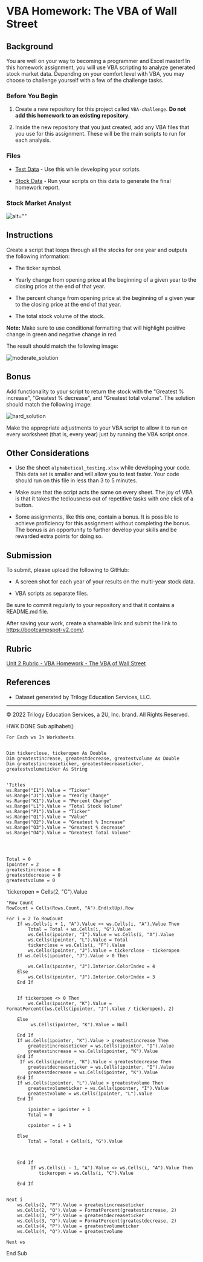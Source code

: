 # VBA Homework: The VBA of Wall Street

## Background

You are well on your way to becoming a programmer and Excel master! In this homework assignment, you will use VBA scripting to analyze generated stock market data. Depending on your comfort level with VBA, you may choose to challenge yourself with a few of the challenge tasks.

### Before You Begin

1. Create a new repository for this project called `VBA-challenge`. **Do not add this homework to an existing repository**.

2. Inside the new repository that you just created, add any VBA files that you use for this assignment. These will be the main scripts to run for each analysis.

### Files

* [Test Data](Resources/alphabetical_testing.xlsx) - Use this while developing your scripts.

* [Stock Data](Resources/Multiple_year_stock_data.xlsx) - Run your scripts on this data to generate the final homework report.

### Stock Market Analyst

![alt=""](Images/stockmarket.jpg)

## Instructions

Create a script that loops through all the stocks for one year and outputs the following information:

  * The ticker symbol.

  * Yearly change from opening price at the beginning of a given year to the closing price at the end of that year.

  * The percent change from opening price at the beginning of a given year to the closing price at the end of that year.

  * The total stock volume of the stock.

**Note:** Make sure to use conditional formatting that will highlight positive change in green and negative change in red.

The result should match the following image:

![moderate_solution](Images/moderate_solution.png)

## Bonus

Add functionality to your script to return the stock with the "Greatest % increase", "Greatest % decrease", and "Greatest total volume". The solution should match the following image:

![hard_solution](Images/hard_solution.png)

Make the appropriate adjustments to your VBA script to allow it to run on every worksheet (that is, every year) just by running the VBA script once.

## Other Considerations

* Use the sheet `alphabetical_testing.xlsx` while developing your code. This data set is smaller and will allow you to test faster. Your code should run on this file in less than 3 to 5 minutes.

* Make sure that the script acts the same on every sheet. The joy of VBA is that it takes the tediousness out of repetitive tasks with one click of a button.

* Some assignments, like this one, contain a bonus. It is possible to achieve proficiency for this assignment without completing the bonus. The bonus is an opportunity to further develop your skills and be rewarded extra points for doing so.

## Submission

To submit, please upload the following to GitHub:

  * A screen shot for each year of your results on the multi-year stock data.

  * VBA scripts as separate files.

Be sure to commit regularly to your repository and that it contains a README.md file.

After saving your work, create a shareable link and submit the link to <https://bootcampspot-v2.com/>.

## Rubric

[Unit 2 Rubric - VBA Homework - The VBA of Wall Street](https://docs.google.com/document/d/1OjDM3nyioVQ6nJkqeYlUK7SxQ3WZQvvV3T9MHCbnoWk/edit?usp=sharing)

## References

* Dataset generated by Trilogy Education Services, LLC.

- - -

© 2022 Trilogy Education Services, a 2U, Inc. brand. All Rights Reserved.

HWK DONE
Sub aplhabet()
    
    For Each ws In Worksheets
    

    Dim tickerclose, tickeropen As Double
    Dim greatestincrease, greatestdecrease, greatestvolume As Double
    Dim greatestincreaseticker, greatestdecreaseticker, greatestvolumeticker As String
    
    
    'Titles
    ws.Range("I1").Value = "Ticker"
    ws.Range("J1").Value = "Yearly Change"
    ws.Range("K1").Value = "Percent Change"
    ws.Range("L1").Value = "Total Stock Volume"
    ws.Range("P1").Value = "Ticker"
    ws.Range("Q1").Value = "Value"
    ws.Range("O2").Value = "Greatest % Increase"
    ws.Range("O3").Value = "Greatest % decrease"
    ws.Range("O4").Value = "Greatest Total Volume"
    
    
    
    
    Total = 0
    ipointer = 2
    greatestincrease = 0
    greatestdecrease = 0
    greatestvolume = 0
   'tickeropen = Cells(2, "C").Value
    
    
    'Row Count
    RowCount = Cells(Rows.Count, "A").End(xlUp).Row
    
    For i = 2 To RowCount
        If ws.Cells(i + 1, "A").Value <> ws.Cells(i, "A").Value Then
            Total = Total + ws.Cells(i, "G").Value
            ws.Cells(ipointer, "I").Value = ws.Cells(i, "A").Value
            ws.Cells(ipointer, "L").Value = Total
            tickerclose = ws.Cells(i, "F").Value
            ws.Cells(ipointer, "J").Value = tickerclose - tickeropen
        If ws.Cells(ipointer, "J").Value > 0 Then
        
            ws.Cells(ipointer, "J").Interior.ColorIndex = 4
        Else
            ws.Cells(ipointer, "J").Interior.ColorIndex = 3
        End If
        
        
        If tickeropen <> 0 Then
            ws.Cells(ipointer, "K").Value = FormatPercent((ws.Cells(ipointer, "J").Value / tickeropen), 2)
            
        Else
             ws.Cells(ipointer, "K").Value = Null
        
        End If
        If ws.Cells(ipointer, "K").Value > greatestincrease Then
            greatestincreaseticker = ws.Cells(ipointer, "I").Value
            greatestincrease = ws.Cells(ipointer, "K").Value
        End If
         If ws.Cells(ipointer, "K").Value < greatestdecrease Then
            greatestdecreaseticker = ws.Cells(ipointer, "I").Value
            greatestdecrease = ws.Cells(ipointer, "K").Value
        End If
        If ws.Cells(ipointer, "L").Value > greatestvolume Then
            greatestvolumeticker = ws.Cells(ipointer, "I").Value
            greatestvolume = ws.Cells(ipointer, "L").Value
        End If
        
            ipointer = ipointer + 1
            Total = 0
            
            cpointer = i + 1
            
        Else
            Total = Total + Cells(i, "G").Value
            
            

        End If
             If ws.Cells(i - 1, "A").Value <> ws.Cells(i, "A").Value Then
                tickeropen = ws.Cells(i, "C").Value
        
        End If
        
            
    Next i
        ws.Cells(2, "P").Value = greatestincreaseticker
        ws.Cells(2, "Q").Value = FormatPercent(greatestincrease, 2)
        ws.Cells(3, "P").Value = greatestdecreaseticker
        ws.Cells(3, "Q").Value = FormatPercent(greatestdecrease, 2)
        ws.Cells(4, "P").Value = greatestvolumeticker
        ws.Cells(4, "Q").Value = greatestvolume
    
    Next ws
End Sub
